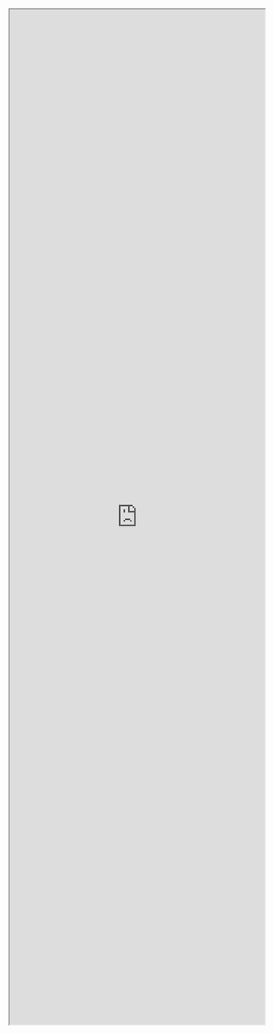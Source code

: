 <iframe src="https://docs.google.com/document/d/e/2PACX-1vQgnvBE0ZZ0uHweifsBQJ9jpb9qspadvYgaGfZYw7iOp4O5C7szEqW_1y9Sa8d69oNzOqn9Ax9DmH-r/pub?embedded=true" height="2000px" width="100%"></iframe>

